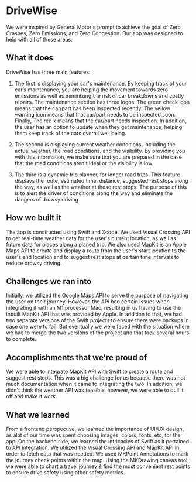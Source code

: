 # DriveWise

We were inspired by General Motor's prompt to achieve the goal of Zero Crashes, Zero Emissions, and Zero Congestion. Our app was designed to help with all of these areas.

## What it does
DriveWise has three main features:
1. The first is displaying your car's maintenance. By keeping track of your car’s maintenance, you are helping the movement towards zero emissions as well as minimizing the risk of car breakdowns and costly repairs. The maintenance section has three logos. The green check icon means that the car/part has been inspected recently. The yellow warning icon means that that car/part needs to be inspected soon. Finally, The red x means that the car/part needs inspection. In addition, the user has an option to update when they get maintenance, helping them keep track of the cars overall well being.

2. The second is displaying current weather conditions, including the actual weather, the road conditions, and the visibility. By providing you with this information, we make sure that you are prepared in the case that the road conditions aren't ideal or the visibility is low. 

3. The third is a dynamic trip planner, for longer road trips. This feature displays the route, estimated time, distance, suggested rest stops along the way, as well as the weather at these rest stops. The purpose of this is to alert the driver of conditions along the way and eliminate the dangers of drowsy driving.

## How we built it
The app is constructed using Swift and Xcode. We used Visual Crossing API to get real-time weather data for the user's current location, as well as future data for places along a planed trip. We also used MapKit is an Apple Maps API to create and display a route from the user's start location to the user's end location and to suggest rest stops at certain time intervals to reduce drowsy driving.

## Challenges we ran into
Initially, we utilized the Google Maps API to serve the purpose of navigating the user on their journey. However, the API had certain issues when integrating it with an M1 processor Mac, resulting in us having to use the inbuilt MapKit API that was provided by Apple. In addition to that, we had two separate versions of the Swift projects to ensure there were backups in case one were to fail. But eventually we were faced with the situation where we had to merge the two versions of the project and that took several hours to complete. 

## Accomplishments that we're proud of
We were able to integrate MapKit API with Swift to create a route and suggest rest stops. This was a big challenge for us because there was not much documentation when it came to integrating the two. In addition, we didn't think the weather API was feasible, however, we were able to pull it off and make it work.

## What we learned
From a frontend perspective, we learned the importance of UI/UX design, as alot of our time was spent choosing images, colors, fonts, etc, for the app. On the backend side, we learned the intricacies of Swift as it pertained to API integration. We utilized the Visual Crossing API and MapKit API in order to fetch data that was needed. We used MKPoint Annotations to mark the journey check points within the map. Using the MKDrawing canvas tool, we were able to chart a travel journey & find the most convenient rest points to ensure drive safety using other safety metrics.
